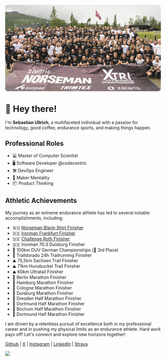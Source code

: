 <img align="center" src="img/norseman_2023.png" />

# 👋 Hey there!

 I'm **Sebastian Ullrich**, a multifaceted individual with a passion for technology, good coffee, endurance sports,
and making things happen.

## Professional Roles
- 💻 Master of Computer Scientist
- 🖥️ Software Developer @codecentric
- 🛠 DevOps Engineer
- 🚀 Maker Mentality
- 📦 Product Thinking

## Athletic Achievements
My journey as an extreme endurance athlete has led to several notable accomplishments, including:

- 🇳🇴 [Norseman Black-Shirt Finisher](https://de.wikipedia.org/wiki/Norseman_Xtreme_Triathlon)
- 🇩🇪 [Ironman Frankfurt Finisher](https://de.wikipedia.org/wiki/Ironman_Germany)
- 🇩🇪 [Challenge Roth Finisher](https://de.wikipedia.org/wiki/Challenge_Roth)
- 🇩🇪 Ironman 70.3 Duisburg Finisher
- 🏃‍ 100km DUV German Championships (🥉 3rd Place)
- 🏃‍ Traildorado 24h Trailrunning Finisher
- ⛰️ 75,5km Sachsen Trail Finisher
- ⛰️ 71km Hunsbuckel Trail Finisher
- ⛰️ 60km Ultratail Finisher
- 🎽‍ Berlin Marathon Finisher
- 🎽‍ Hamburg Marathon Finisher
- 🎽‍ Cologne Marathon Finisher
- 🎽‍ Duisburg Marathon Finisher
- 🎽‍ Dresden Half Marathon Finisher
- 🎽‍ Dortmund Half Marathon Finisher
- 🎽‍ Bochum Half Marathon Finisher
- 🎽‍ Dortmund Half Marathon Finisher

I am driven by a relentless pursuit of excellence both in my professional career and in pushing my physical limits as
an endurance athlete. Hard work pays off! Let's connect and explore new horizons together!

[Github](https://github.com/sullrich84) | 
[X](https://twitter.com/sullrich84) | 
[Instagram](https://www.instagram.com/sullrich84/) |
[LinkedIn](https://de.linkedin.com/in/sebastian-ullrich-554023252) | 
[Strava](https://www.strava.com/athletes/15252834)

![](https://komarev.com/ghpvc/?username=sullrich84&color=red)
